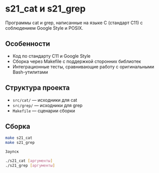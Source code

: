 # s21_cat и s21_grep

Программы cat и grep, написанные на языке C (стандарт C11) с соблюдением Google Style и POSIX.

## Особенности

- Код по стандарту C11 и Google Style  
- Сборка через Makefile с поддержкой сторонних библиотек  
- Интеграционные тесты, сравнивающие работу с оригинальными Bash-утилитами  

## Структура проекта

- `src/cat/` — исходники для cat  
- `src/grep/` — исходники для grep  
- `Makefile` — сценарии сборки  

## Сборка

```bash
make s21_cat
make s21_grep

Заупск

./s21_cat [аргументы]
./s21_grep [аргументы]

